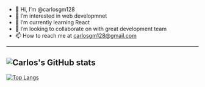 - 👋 Hi, I’m @carlosgm128
- 👀 I’m interested in web developmnet
- 🌱 I’m currently learning React
- 💞️ I’m looking to collaborate on with great development team
- 📫 How to reach me at carlosgm128@gmail.com
---
![Carlos's GitHub stats](https://github-readme-stats.vercel.app/api?username=carlosgm128&show_icons=true&theme=dark)
---
[![Top Langs](https://github-readme-stats.vercel.app/api/top-langs/?username=carlosgm128&layout=compact)](https://github.com/anuraghazra/github-readme-stats)

